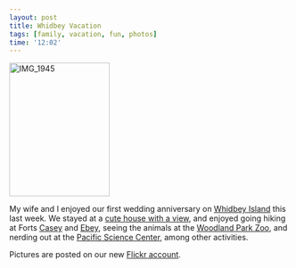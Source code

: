 ```yaml
---
layout: post
title: Whidbey Vacation
tags: [family, vacation, fun, photos]
time: '12:02'
---
```


<a href="http://www.flickr.com/photos/jason_and_whittney/4686895698/" title="Hiking Trails at Fort Ebey"><img class="img_right" src="http://farm5.static.flickr.com/4010/4686895698_c78d2f8b49_m.jpg" width="180" height="240" alt="IMG_1945" /></a>

My wife and I enjoyed our first wedding anniversary on [Whidbey Island][] this last week.  We stayed at a [cute house with a view][], and enjoyed going hiking at Forts [Casey][] and [Ebey][], seeing the animals at the [Woodland Park Zoo][], and nerding out at the [Pacific Science Center][], among other activities.

[Whidbey Island]:http://maps.google.com/maps?q=whidbey+island&oe=utf-8&client=firefox-a&ie=UTF8&hl=en&hq=&hnear=Whidbey+Island,+Oak+Harbor,+Island,+Washington+98277&z=9

[cute house with a view]:http://www.flickr.com/photos/jason_and_whittney/sets/72157624246337424/

[Casey]:http://en.wikipedia.org/wiki/Fort_Casey
[Ebey]:http://en.wikipedia.org/wiki/Fort_Ebey_State_Park
[Woodland Park Zoo]:http://www.zoo.org
[Pacific Science Center]:http://www.pacsci.org/

Pictures are posted on our new [Flickr account][].

[Flickr account]:http://www.flickr.com/photos/jason_and_whittney/collections/72157624245650248/
